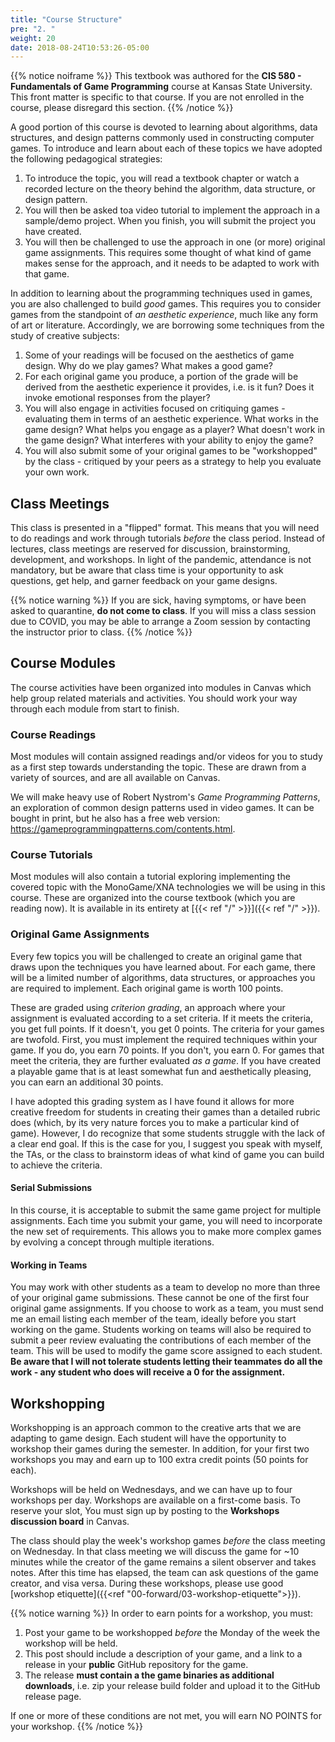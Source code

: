 ```yaml
---
title: "Course Structure"
pre: "2. "
weight: 20
date: 2018-08-24T10:53:26-05:00
---
```


{{% notice noiframe %}}
This textbook was authored for the **CIS 580 - Fundamentals of Game Programming** course at Kansas State University.  This front matter is specific to that course.  If you are not enrolled in the course, please disregard this section.
{{% /notice %}}

A good portion of this course is devoted to learning about algorithms, data structures, and design patterns commonly used in constructing computer games.  To introduce and learn about each of these topics we have adopted the following pedagogical strategies:

1.	To introduce the topic, you will read a textbook chapter or watch a recorded lecture on the theory behind the algorithm, data structure, or design pattern.
2.	You will then be asked toa video tutorial to implement the approach in a sample/demo project.  When you finish, you will submit the project you have created.
3.	You will then be challenged to use the approach in one (or more) original game assignments.  This requires some thought of what kind of game makes sense for the approach, and it needs to be adapted to work with that game.

In addition to learning about the programming techniques used in games, you are also challenged to build _good_ games.  This requires you to consider games from the standpoint of _an aesthetic experience_, much like any form of art or literature. Accordingly, we are borrowing some techniques from the study of creative subjects:

1. Some of your readings will be focused on the aesthetics of game design.  Why do we play games?  What makes a good game? 
2. For each original game you produce, a portion of the grade will be derived from the aesthetic experience it provides, i.e. is it fun?  Does it invoke emotional responses from the player?
3. You will also engage in activities focused on critiquing games - evaluating them in terms of an aesthetic experience.  What works in the game design?  What helps you engage as a player?  What doesn't work in the game design?  What interferes with your ability to enjoy the game?
4. You will also submit some of your original games to be "workshopped" by the class - critiqued by your peers as a strategy to help you evaluate your own work.

## Class Meetings
This class is presented in a "flipped" format.  This means that you will need to do readings and work through tutorials _before_ the class period.  Instead of lectures, class meetings are reserved for discussion, brainstorming, development, and workshops. In light of the pandemic, attendance is not mandatory, but be aware that class time is your opportunity to ask questions, get help, and garner feedback on your game designs.

{{% notice warning %}}
If you are sick, having symptoms, or have been asked to quarantine, **do not come to class**.  If you will miss a class session due to COVID, you may be able to arrange a Zoom session by contacting the instructor prior to class.
{{% /notice %}}

## Course Modules
The course activities have been organized into modules in Canvas which help group related materials and activities.  You should work your way through each module from start to finish.

### Course Readings 
Most modules will contain assigned readings and/or videos for you to study as a first step towards understanding the topic.  These are drawn from a variety of sources, and are all available on Canvas.

We will make heavy use of Robert Nystrom's _Game Programming Patterns_, an exploration of common design patterns used in video games.  It can be bought in print, but he also has a free web version: https://gameprogrammingpatterns.com/contents.html.  

### Course Tutorials
Most modules will also contain a tutorial exploring implementing the covered topic with the MonoGame/XNA technologies we will be using in this course.  These are organized into the course textbook (which you are reading now).  It is available in its entirety at [{{< ref "/" >}}]({{< ref "/" >}}).  

### Original Game Assignments
Every few topics you will be challenged to create an original game that draws upon the techniques you have learned about. For each game, there will be a limited number of algorithms, data structures, or approaches you are required to implement.  Each original game is worth 100 points. 

These are graded using _criterion grading_, an approach where your assignment is evaluated according to a set criteria.  If it meets the criteria, you get full points.  If it doesn't, you get 0 points.  The criteria for your games are twofold.  First, you must implement the required techniques within your game.  If you do, you earn 70 points.  If you don't, you earn 0. For games that meet the criteria, they are further evaluated _as a game_.  If you have created a playable game that is at least somewhat fun and aesthetically pleasing, you can earn an additional 30 points.

I have adopted this grading system as I have found it allows for more creative freedom for students in creating their games than a detailed rubric does (which, by its very nature forces you to make a particular kind of game).  However, I do recognize that some students struggle with the lack of a clear end goal.  If this is the case for you, I suggest you speak with myself, the TAs, or the class to brainstorm ideas of what kind of game you can build to achieve the criteria.

#### Serial Submissions
In this course, it is acceptable to submit the same game project for multiple assignments. Each time you submit your game, you will need to incorporate the new set of requirements.  This allows you to make more complex games by evolving a concept through multiple iterations.  

#### Working in Teams
You may work with other students as a team to develop no more than three of your original game submissions.  These cannot be one of the first four original game assignments.  If you choose to work as a team, you must send me an email listing each member of the team, ideally before you start working on the game.  Students working on teams will also be required to submit a peer review evaluating the contributions of each member of the team.  This will be used to modify the game score assigned to each student.  **Be aware that I will not tolerate students letting their teammates do all the work - any student who does will receive a 0 for the assignment.**

## Workshopping
Workshopping is an approach common to the creative arts that we are adapting to game design.  Each student will have the opportunity to workshop their games during the semester.  In addition, for your first two workshops you may and earn up to 100 extra credit points (50 points for each).  

Workshops will be held on Wednesdays, and we can have up to four workshops per day.  Workshops are available on a first-come basis.  To reserve your slot, You must sign up by posting to the **Workshops discussion board** in Canvas.  

The class should play the week's workshop games _before_ the class meeting on Wednesday. In that class meeting we will discuss the game for ~10 minutes while the creator of the game remains a silent observer and takes notes.  After this time has elapsed, the team can ask questions of the game creator, and visa versa.  During these workshops, please use good [workshop etiquette]({{<ref "00-forward/03-workshop-etiquette">}}).

{{% notice warning %}}
In order to earn points for a workshop, you must:
1. Post your game to be workshopped _before_ the Monday of the week the workshop will be held.
2. This post should include a description of your game, and a link to a release in your **public** GitHub repository for the game.
3. The release **must contain a the game binaries as additional downloads**, i.e. zip your release build folder and upload it to the GitHub release page.

If one or more of these conditions are not met, you will earn NO POINTS for your workshop. 
{{% /notice %}}

